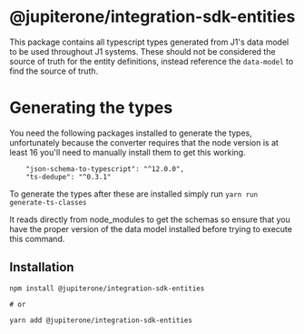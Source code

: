 # @jupiterone/integration-sdk-entities

This package contains all typescript types generated from J1's data model to be
used throughout J1 systems. These should not be considered the source of truth
for the entity definitions, instead reference the `data-model` to find the
source of truth.

# Generating the types

You need the following packages installed to generate the types, unfortunately
because the converter requires that the node version is at least 16 you'll need
to manually install them to get this working.

```
    "json-schema-to-typescript": "^12.0.0",
    "ts-dedupe": "^0.3.1"
```

To generate the types after these are installed simply run
`yarn run generate-ts-classes`

It reads directly from node_modules to get the schemas so ensure that you have
the proper version of the data model installed before trying to execute this
command.

## Installation

```
npm install @jupiterone/integration-sdk-entities

# or

yarn add @jupiterone/integration-sdk-entities
```

